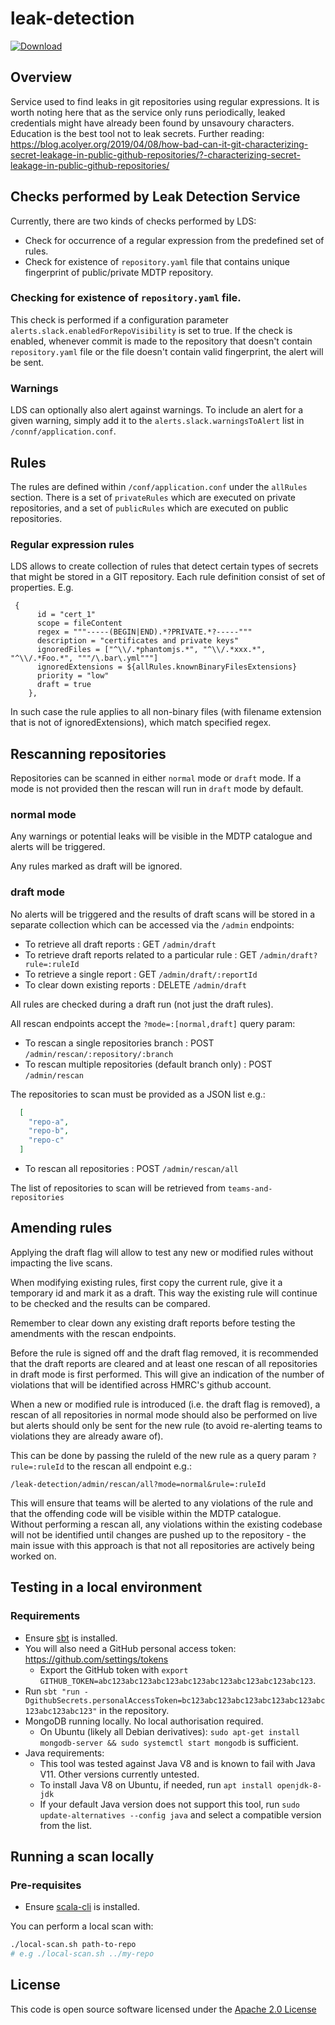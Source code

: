 # leak-detection

[ ![Download](https://api.bintray.com/packages/hmrc/releases/leak-detection/images/download.svg) ](https://bintray.com/hmrc/releases/leak-detection/_latestVersion)

## Overview
Service used to find leaks in git repositories using regular expressions.
It is worth noting here that as the service only runs periodically, leaked credentials might have already been found by unsavoury characters.  Education is the best tool not to leak secrets.
Further reading: https://blog.acolyer.org/2019/04/08/how-bad-can-it-git-characterizing-secret-leakage-in-public-github-repositories/?-characterizing-secret-leakage-in-public-github-repositories/

## Checks performed by Leak Detection Service
Currently, there are two kinds of checks performed by LDS:
* Check for occurrence of a regular expression from the predefined set of rules.
* Check for existence of `repository.yaml` file that contains unique fingerprint of public/private MDTP repository.

### Checking for existence of `repository.yaml` file.
This check is performed if a configuration parameter `alerts.slack.enabledForRepoVisibility` is set to true.
If the check is enabled, whenever commit is made to the repository that doesn't contain `repository.yaml` file or the file doesn't contain valid fingerprint, the alert will be sent.

### Warnings
LDS can optionally also alert against warnings.  To include an alert for a given warning, simply add it to the `alerts.slack.warningsToAlert` list in `/connf/application.conf`.

## Rules
The rules are defined within `/conf/application.conf` under the `allRules` section.  There is a set of `privateRules` which are executed on private repositories, and a set of `publicRules` which are executed on public repositories.

### Regular expression rules
LDS allows to create collection of rules that detect certain types of secrets that might be stored in a GIT repository. Each rule definition consist of set of properties. E.g.
```
 {
      id = "cert_1"
      scope = fileContent
      regex = """-----(BEGIN|END).*?PRIVATE.*?-----"""
      description = "certificates and private keys"
      ignoredFiles = ["^\\/.*phantomjs.*", "^\\/.*xxx.*", "^\\/.*Foo.*", """/\.bar\.yml"""]
      ignoredExtensions = ${allRules.knownBinaryFilesExtensions}
      priority = "low"
      draft = true
    },
```
In such case the rule applies to all non-binary files (with filename extension that is not of ignoredExtensions), which match specified regex.

## Rescanning repositories
Repositories can be scanned in either `normal` mode or `draft` mode.  If a mode is not provided then the rescan will run in `draft` mode by default.

### normal mode
Any warnings or potential leaks will be visible in the MDTP catalogue and alerts will be triggered.

Any rules marked as draft will be ignored.

### draft mode
No alerts will be triggered and the results of draft scans will be stored in a separate collection which can be accessed via the `/admin` endpoints:
* To retrieve all draft reports : GET `/admin/draft`
* To retrieve draft reports related to a particular rule : GET `/admin/draft?rule=:ruleId`
* To retrieve a single report : GET `/admin/draft/:reportId`
* To clear down existing reports : DELETE `/admin/draft`

All rules are checked during a draft run (not just the draft rules).

All rescan endpoints accept the `?mode=:[normal,draft]` query param:
* To rescan a single repositories branch : POST `/admin/rescan/:repository/:branch`
* To rescan multiple repositories (default branch only) : POST `/admin/rescan`

The repositories to scan must be provided as a JSON list e.g.:
```Json
  [
    "repo-a",
    "repo-b",
    "repo-c"
  ]
```
* To rescan all repositories : POST `/admin/rescan/all`

The list of repositories to scan will be retrieved from `teams-and-repositories`

## Amending rules
Applying the draft flag will allow to test any new or modified rules without impacting the live scans.

When modifying existing rules, first copy the current rule, give it a temporary id and mark it as a draft.  This way the existing rule will continue to be checked and the results can be compared.

Remember to clear down any existing draft reports before testing the amendments with the rescan endpoints.

Before the rule is signed off and the draft flag removed, it is recommended that the draft reports are cleared and at least one rescan of all repositories in draft mode is first performed.  This will give an indication of the number of violations that will be identified across HMRC's github account.

When a new or modified rule is introduced (i.e. the draft flag is removed), a rescan of all repositories in normal mode should also be performed on live but alerts should only be sent for the new rule (to avoid re-alerting teams to violations they are already aware of).

This can be done by passing the ruleId of the new rule as a query param `?rule=:ruleId` to the rescan all endpoint e.g.:

`/leak-detection/admin/rescan/all?mode=normal&rule=:ruleId`

This will ensure that teams will be alerted to any violations of the rule and that the offending code will be visible within the MDTP catalogue.    
Without performing a rescan all, any violations within the existing codebase will not be identified until changes are pushed up to the repository - the main issue with this approach is that not all repositories are actively being worked on.

## Testing in a local environment
### Requirements
* Ensure [sbt](https://www.scala-sbt.org/1.x/docs/Setup.html) is installed.
* You will also need a GitHub personal access token: https://github.com/settings/tokens
  * Export the GitHub token with `export GITHUB_TOKEN=abc123abc123abc123abc123abc123abc123abc123abc123`.
* Run `sbt "run -DgithubSecrets.personalAccessToken=bc123abc123abc123abc123abc123abc123abc123abc123"` in the repository.
* MongoDB running locally. No local authorisation required.
  * On Ubuntu (likely all Debian derivatives): `sudo apt-get install mongodb-server && sudo systemctl start mongodb` is sufficient.
* Java requirements:
  * This tool was tested against Java V8 and is known to fail with Java V11. Other versions currently untested.
  * To install Java V8 on Ubuntu, if needed, run `apt install openjdk-8-jdk`
  * If your default Java version does not support this tool, run `sudo update-alternatives --config java` and select a compatible version from the list.

## Running a scan locally
### Pre-requisites
* Ensure [scala-cli](https://scala-cli.virtuslab.org/install) is installed.

You can perform a local scan with:

```bash
./local-scan.sh path-to-repo
# e.g ./local-scan.sh ../my-repo
```

## License
This code is open source software licensed under the [Apache 2.0 License]("http://www.apache.org/licenses/LICENSE-2.0.html")
